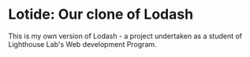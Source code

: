 # Lotide: Our clone of Lodash

This is my own version of Lodash - a project undertaken as a student of Lighthouse Lab's Web development Program.

